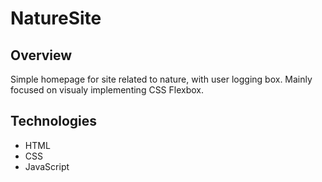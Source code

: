 # NatureSite

## Overview
Simple homepage for site related to nature, with user logging box.
Mainly focused on visualy implementing CSS Flexbox.

## Technologies
* HTML
* CSS
* JavaScript
